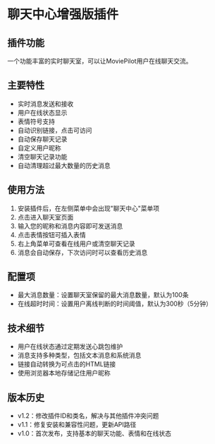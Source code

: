 # 聊天中心增强版插件

## 插件功能

一个功能丰富的实时聊天室，可以让MoviePilot用户在线聊天交流。

## 主要特性

- 实时消息发送和接收
- 用户在线状态显示
- 表情符号支持
- 自动识别链接，点击可访问
- 自动保存聊天记录
- 自定义用户昵称
- 清空聊天记录功能
- 自动清理超过最大数量的历史消息

## 使用方法

1. 安装插件后，在左侧菜单中会出现"聊天中心"菜单项
2. 点击进入聊天室页面
3. 输入您的昵称和消息内容即可发送消息
4. 点击表情按钮可插入表情
5. 右上角菜单可查看在线用户或清空聊天记录
6. 消息会自动保存，下次访问时可以查看历史消息

## 配置项

- 最大消息数量：设置聊天室保留的最大消息数量，默认为100条
- 在线超时时间：设置用户离线判断的时间阈值，默认为300秒（5分钟）

## 技术细节

- 用户在线状态通过定期发送心跳包维护
- 消息支持多种类型，包括文本消息和系统消息
- 链接自动转换为可点击的HTML链接
- 使用浏览器本地存储记住用户昵称

## 版本历史

- v1.2：修改插件ID和类名，解决与其他插件冲突问题
- v1.1：修复安装和兼容性问题，更新API路径
- v1.0：首次发布，支持基本的聊天功能、表情和在线状态 